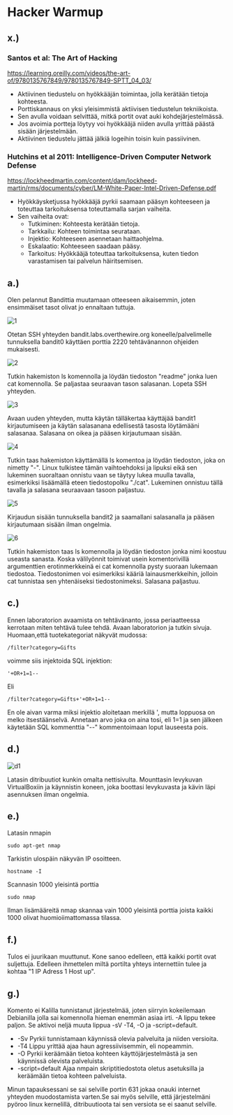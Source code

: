 # Hacker Warmup

## x.)

### Santos et al: The Art of Hacking

https://learning.oreilly.com/videos/the-art-of/9780135767849/9780135767849-SPTT_04_03/

- Aktiivinen tiedustelu on hyökkääjän toimintaa, jolla kerätään tietoja kohteesta.
- Porttiskannaus on yksi yleisimmistä aktiivisen tiedustelun tekniikoista.
- Sen avulla voidaan selvittää, mitkä portit ovat auki kohdejärjestelmässä.
- Jos avoimia portteja löytyy voi hyökkääjä niiden avulla yrittää päästä sisään järjestelmään.
- Aktiivinen tiedustelu jättää jälkiä logeihin toisin kuin passiivinen.

### Hutchins et al 2011: Intelligence-Driven Computer Network Defense

https://lockheedmartin.com/content/dam/lockheed-martin/rms/documents/cyber/LM-White-Paper-Intel-Driven-Defense.pdf

- Hyökkäysketjussa hyökkääjä pyrkii saamaan pääsyn kohteeseen ja toteuttaa tarkoituksensa toteuttamalla sarjan vaiheita.
- Sen vaiheita ovat:
  - Tutkiminen: Kohteesta kerätään tietoja.
  - Tarkkailu: Kohteen toimintaa seurataan.
  - Injektio: Kohteeseen asennetaan haittaohjelma.
  - Eskalaatio: Kohteeseen saadaan pääsy.
  - Tarkoitus: Hyökkääjä toteuttaa tarkoituksensa, kuten tiedon varastamisen tai palvelun häiritsemisen.

## a.)

Olen pelannut Bandittia muutamaan otteeseen aikaisemmin, joten ensimmäiset tasot olivat jo ennaltaan tuttuja.

![1](/kuvat/h1/a/1.png)

Otetan SSH yhteyden bandit.labs.overthewire.org koneelle/palvelimelle tunnuksella bandit0 käyttäen porttia 2220 tehtävänannon ohjeiden mukaisesti.

![2](/kuvat/h1/a/2.png)

Tutkin hakemiston ls komennolla ja löydän tiedoston "readme" jonka luen cat komennolla. Se paljastaa seuraavan tason salasanan.
Lopeta SSH yhteyden.

![3](/kuvat/h1/a/3.png)

Avaan uuden yhteyden, mutta käytän tälläkertaa käyttäjää bandit1 kirjautumiseen ja käytän salasanana edellisestä tasosta löytämääni salasanaa. Salasana on oikea ja pääsen kirjautumaan sisään.

![4](/kuvat/h1/a/4.png)

Tutkin taas hakemiston käyttämällä ls komentoa ja löydän tiedoston, joka on nimetty "-". Linux tulkistee tämän vaihtoehdoksi ja lipuksi eikä sen lukeminen suoraltaan onnistu vaan se täytyy lukea muulla tavalla, esimerkiksi lisäämällä eteen tiedostopolku "./cat". Lukeminen onnistuu tällä tavalla ja salasana seuraavaan tasoon paljastuu.

![5](/kuvat/h1/a/5.png)

Kirjaudun sisään tunnuksella bandit2 ja saamallani salasanalla ja pääsen kirjautumaan sisään ilman ongelmia.

![6](/kuvat/h1/a/6.png)

Tutkin hakemiston taas ls komennolla ja löydän tiedoston jonka nimi koostuu useasta sanasta.
Koska välilyönnit toimivat usein komentorivillä argumenttien erotinmerkkeinä ei cat komennolla pysty suoraan lukemaan tiedostoa. Tiedostonimen voi esimerkiksi kääriä lainausmerkkeihin, jolloin cat tunnistaa sen yhtenäiseksi tiedostonimeksi. Salasana paljastuu.

## c.)

Ennen laboratorion avaamista on tehtävänanto, jossa periaatteessa kerrotaan miten tehtävä tulee tehdä.
Avaan laboratorion ja tutkin sivuja. Huomaan,että tuotekategoriat näkyvät mudossa:

```
/filter?category=Gifts
```

voimme siis injektoida SQL injektion:

```
'+OR+1=1--
```

Eli

```
/filter?category=Gifts+'+OR+1=1--
```

En ole aivan varma miksi injektio aloitetaan merkillä ', mutta loppuosa on melko itsestäänselvä. Annetaan arvo joka on aina tosi, eli 1=1 ja sen jälkeen käytetään SQL kommenttia "--" kommentoimaan loput lauseesta pois.

## d.)

![d1](/kuvat/h1/d/1.png)

Latasin ditribuutiot kunkin omalta nettisivulta.
Mounttasin levykuvan VirtualBoxiin ja käynnistin koneen, joka boottasi levykuvasta ja kävin läpi asennuksen ilman ongelmia.

## e.)

Latasin nmapin

```
sudo apt-get nmap
```

Tarkistin ulospäin näkyvän IP osoitteen.

```
hostname -I
```

Scannasin 1000 yleisintä porttia

```
sudo nmap
```

Ilman lisämääreitä nmap skannaa vain 1000 yleisintä porttia joista kaikki 1000 olivat huomioiimattomassa tilassa.

## f.)

Tulos ei juurikaan muuttunut. Kone sanoo edelleen, että kaikki portit ovat suljettuja. Edelleen ihmettelen miltä portilta yhteys internettiin tulee ja kohtaa "1 IP Adress 1 Host up".

## g.)

Komento ei Kalilla tunnistanut järjestelmää, joten siirryin kokeilemaan Debianilla jolla sai komennolla hieman enemmän asiaa irti. -A lippu tekee paljon. Se aktivoi neljä muuta lippua -sV -T4, -O ja -script=default.

- -Sv Pyrkii tunnistamaan käynnissä olevia palveluita ja niiden versioita.
- -T4 Lippu yrittää ajaa haun agressiivisemmin, eli nopeammin.
- -O Pyrkii keräämään tietoa kohteen käyttöjärjestelmästä ja sen käynnissä olevista palveluista.
- -script=default Ajaa nmpain skriptitiedostota oletus asetuksilla ja keräämään tietoa kohteen palveluista.

Minun tapauksessani se sai selville portin 631 jokaa onauki internet yhteyden muodostamista varten.Se sai myös selville, että järjestelmäni pyöroo linux kernelillä, ditribuutioota tai sen versiota se ei saanut selville.
